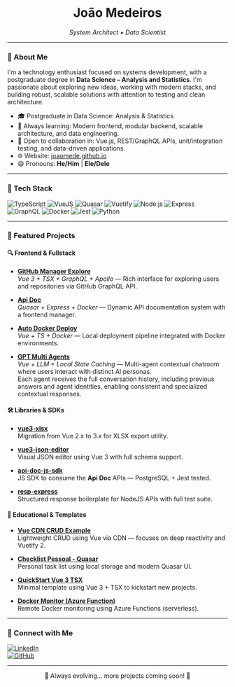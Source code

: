 <h1 align="center">João Medeiros</h1>
<p align="center">
  <em>System Architect • Data Scientist</em>
</p>

---

### 🧠 About Me

I'm a technology enthusiast focused on systems development, with a postgraduate degree in **Data Science – Analysis and Statistics**. I'm passionate about exploring new ideas, working with modern stacks, and building robust, scalable solutions with attention to testing and clean architecture.

- 🎓 Postgraduate in Data Science: Analysis & Statistics
- 🌱 Always learning: Modern frontend, modular backend, scalable architecture, and data engineering.
- 🤝 Open to collaboration in: Vue.js, REST/GraphQL APIs, unit/integration testing, and data-driven applications.
- 🌐 Website: [joaomede.github.io](https://joaomede.github.io/)
- 😄 Pronouns: **He/Him** | **Ele/Dele**

---

### 🧰 Tech Stack

![TypeScript](https://img.shields.io/badge/-TypeScript-3178C6?style=flat&logo=typescript&logoColor=white)
![VueJS](https://img.shields.io/badge/-Vue.js-4FC08D?style=flat&logo=vue.js&logoColor=white)
![Quasar](https://img.shields.io/badge/-Quasar-1976D2?style=flat&logo=quasar&logoColor=white)
![Vuetify](https://img.shields.io/badge/-Vuetify-1867C0?style=flat&logo=vuetify&logoColor=white)
![Node.js](https://img.shields.io/badge/-Node.js-339933?style=flat&logo=node.js&logoColor=white)
![Express](https://img.shields.io/badge/-Express-000000?style=flat&logo=express&logoColor=white)
![GraphQL](https://img.shields.io/badge/-GraphQL-E10098?style=flat&logo=graphql&logoColor=white)
![Docker](https://img.shields.io/badge/-Docker-2496ED?style=flat&logo=docker&logoColor=white)
![Jest](https://img.shields.io/badge/-Jest-C21325?style=flat&logo=jest&logoColor=white)
![Python](https://img.shields.io/badge/-Python-3776AB?style=flat&logo=python&logoColor=white)

---

### 🧩 Featured Projects

#### 🔍 Frontend & Fullstack

- **[GitHub Manager Explore](https://github.com/joaomede/github-manager-explore)**  
  _Vue 3 + TSX + GraphQL + Apollo_ — Rich interface for exploring users and repositories via GitHub GraphQL API.

- **[Api Doc](https://github.com/joaomede/Api-Doc)**  
  _Quasar + Express + Docker_ — Dynamic API documentation system with a frontend manager.

- **[Auto Docker Deploy](https://github.com/joaomede/Auto-Deploy-Docker)**  
  _Vue + TS + Docker_ — Local deployment pipeline integrated with Docker environments.

- **[GPT Multi Agents](https://github.com/joaomede/gpt-multi-agents)**  
  _Vue + LLM + Local State Caching_ — Multi-agent contextual chatroom where users interact with distinct AI personas.  
  Each agent receives the full conversation history, including previous answers and agent identities, enabling consistent and specialized contextual responses.

#### 🛠️ Libraries & SDKs

- **[vue3-xlsx](https://github.com/joaomede/vue3-xlsx)**  
  Migration from Vue 2.x to 3.x for XLSX export utility.

- **[vue3-json-editor](https://github.com/joaomede/vue3-json-editor)**  
  Visual JSON editor using Vue 3 with full schema support.

- **[api-doc-js-sdk](https://github.com/joaomede/api-doc-js-sdk)**  
  JS SDK to consume the **Api Doc** APIs — PostgreSQL + Jest tested.

- **[resp-express](https://github.com/joaomede/resp-express)**  
  Structured response boilerplate for NodeJS APIs with full test suite.

#### 🧪 Educational & Templates

- **[Vue CDN CRUD Example](https://github.com/joaomede/Vue-CDN-Vuetify-CrudExample)**  
  Lightweight CRUD using Vue via CDN — focuses on deep reactivity and Vuetify 2.

- **[Checklist Pessoal - Quasar](https://github.com/joaomede/ChecklistPessoal-Quasar)**  
  Personal task list using local storage and modern Quasar UI.

- **[QuickStart Vue 3 TSX](https://github.com/joaomede/QuickStart-Vuejs-3-TSX)**  
  Minimal template using Vue 3 + TSX to kickstart new projects.

- **[Docker Monitor (Azure Function)](https://github.com/joaomede/docker-monitor-azure-function)**  
  Remote Docker monitoring using Azure Functions (serverless).

---

### 💬 Connect with Me

[![LinkedIn](https://img.shields.io/badge/-LinkedIn-0A66C2?style=flat&logo=linkedin&logoColor=white)](https://www.linkedin.com/in/joaomede/)  
[![GitHub](https://img.shields.io/badge/-GitHub-181717?style=flat&logo=github&logoColor=white)](https://github.com/joaomede)

---

<p align="center">🚧 Always evolving... more projects coming soon! 🚀</p>
